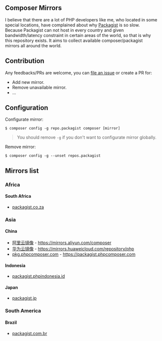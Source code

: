 Composer Mirrors
----------------

I believe that there are a lot of PHP developers like me, who located in some special locations, 
have complained about why [Packagist](https://packagist.org/) is so slow.
Because Packagist can not host in every country and given bandwidth/latency constraint in certain areas of the world, 
so that is why this repository exists.
It aims to collect available composer/packagist mirrors all around the world.

## Contribution

Any feedbacks/PRs are welcome, you can [file an issue](https://github.com/razonyang/composer-mirrors/issues/new) or create a PR for:

- Add new mirror.
- Remove unavailable mirror.
- ...

## Configuration

Configurate mirror:

```shell
$ composer config -g repo.packagist composer [mirror]
```

> You should remove `-g` if you don't want to configurate mirror globally.

Remove mirror:

```shell
$ composer config -g --unset repos.packagist
```

## Mirrors list

### Africa

#### South Africa

- [packagist.co.za](https://packagist.co.za)

### Asia

#### China

- [阿里云镜像](https://developer.aliyun.com/composer) - https://mirrors.aliyun.com/composer
- [华为云镜像](https://mirrors.huaweicloud.com) - https://mirrors.huaweicloud.com/repository/php
- [pkg.phpcomposer.com](https://pkg.phpcomposer.com) - https://packagist.phpcomposer.com

#### Indonesia

- [packagist.phpindonesia.id](https://packagist.phpindonesia.id)

#### Japan

- [packagist.jp](https://packagist.jp)

### South America

#### Brazil

- [packagist.com.br](https://packagist.com.br)
